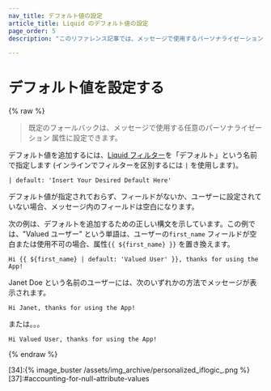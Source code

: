 ```yaml
---
nav_title: デフォルト値の設定
article_title: Liquid のデフォルト値の設定
page_order: 5
description: "このリファレンス記事では、メッセージで使用するパーソナライゼーション 属性のデフォルト フォールバックを設定する方法について説明します。"

---
```


# デフォルト値を設定する

{% raw %}

> 既定のフォールバックは、メッセージで使用する任意のパーソナライゼーション 属性に設定できます。 

デフォルト値を追加するには、[Liquid フィルター][3]を「デフォルト」という名前で指定します (インラインでフィルターを区別するには `|` を使用します)。

```
| default: 'Insert Your Desired Default Here'
```

デフォルト値が指定されておらず、フィールドがないか、ユーザーに設定されていない場合、メッセージ内のフィールドは空白になります。

次の例は、デフォルトを追加するための正しい構文を示しています。この例では、"Valued ユーザー" という単語は、ユーザーの`first_name` フィールドが空白または使用不可の場合、属性`{{ ${first_name} }}` を置き換えます。

```liquid
Hi {{ ${first_name} | default: 'Valued User' }}, thanks for using the App!
```

Janet Doe という名前のユーザーには、次のいずれかの方法でメッセージが表示されます。

```
Hi Janet, thanks for using the App!
```

または。。。

```
Hi Valued User, thanks for using the App!
```

{% endraw %}

[3]: http://docs.shopify.com/themes/liquid-documentation/filters
[31]:https://docs.shopify.com/themes/liquid/tags/variable-tags
[32]:https://docs.shopify.com/themes/liquid/tags/iteration-tags
[34]:{% image_buster /assets/img_archive/personalized_iflogic_.png %}
[37]:\#accounting-for-null-attribute-values
